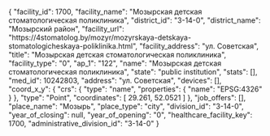 {
    "facility_id": 1700,
    "facility_name": "Мозырская детская стоматологическая поликлиника",
    "district_id": "3-14-0",
    "district_name": "Мозырский район",
    "facility_url": "https:\/\/4stomatolog.by\/mozyr\/mozyrskaya-detskaya-stomatologicheskaya-poliklinika.html",
    "facility_address": "ул. Советская",
    "title": "Мозырская детская стоматологическая поликлиника",
    "facility_type": "0",
    "ap_1": "122",
    "name": "Мозырская детская стоматологическая поликлиника",
    "state": "public institution",
    "stats": [],
    "med_id": 10242803,
    "address": "ул. Советская",
    "devices": [],
    "coord_x_y": {
        "crs": {
            "type": "name",
            "properties": {
                "name": "EPSG:4326"
            }
        },
        "type": "Point",
        "coordinates": [
            29.261,
            52.0521
        ]
    },
    "job_offers": [],
    "place_name": "Мозырь",
    "place_type": "city",
    "division_id": "3-14-0",
    "year_of_closing": null,
    "year_of_opening": "0",
    "healthcare_facility_key": 1700,
    "administrative_division_id": "3-14-0"
}